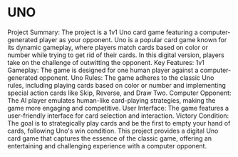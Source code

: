 # UNO

Project Summary:
The project is a 1v1 Uno card game featuring a computer-generated player as your opponent. Uno is a popular card game known for its dynamic gameplay, where players match cards based on color or number while trying to get rid of their cards. In this digital version, players take on the challenge of outwitting the opponent.
Key Features:
1v1 Gameplay: The game is designed for one human player against a computer-generated opponent.
Uno Rules: The game adheres to the classic Uno rules, including playing cards based on color or number and implementing special action cards like Skip, Reverse, and Draw Two.
Computer Opponent: The AI player emulates human-like card-playing strategies, making the game more engaging and competitive.
User Interface: The game features a user-friendly interface for card selection and interaction.
Victory Condition: The goal is to strategically play cards and be the first to empty your hand of cards, following Uno's win condition.
This project provides a digital Uno card game that captures the essence of the classic game, offering an entertaining and challenging experience with a computer opponent.

